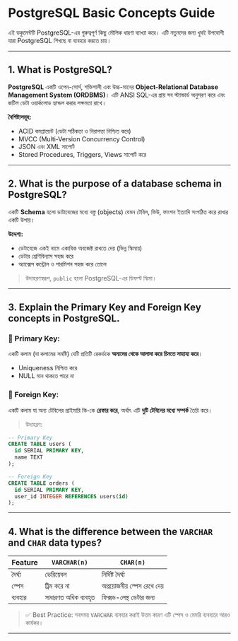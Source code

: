# PostgreSQL Basic Concepts Guide

এই ডকুমেন্টটি PostgreSQL-এর গুরুত্বপূর্ণ কিছু মৌলিক ধারণা ব্যাখ্যা করে। এটি নতুনদের জন্য খুবই উপযোগী যারা PostgreSQL শিখছে বা ব্যবহার করতে চায়।

---

## 1. What is PostgreSQL?

**PostgreSQL** একটি ওপেন-সোর্স, শক্তিশালী এবং উচ্চ-মানের **Object-Relational Database Management System (ORDBMS)**। এটি ANSI SQL-এর প্রায় সব স্ট্যান্ডার্ড অনুসরণ করে এবং জটিল ডেটা ওয়ার্কলোড হ্যান্ডল করার সক্ষমতা রাখে।

**বৈশিষ্ট্যসমূহ:**

* ACID কমপ্লায়েন্ট (ডেটা সঠিকতা ও নিরাপত্তা নিশ্চিত করে)
* MVCC (Multi-Version Concurrency Control)
* JSON এবং XML সাপোর্ট
* Stored Procedures, Triggers, Views সাপোর্ট করে

---

## 2. What is the purpose of a database schema in PostgreSQL?

একটি **Schema** হলো ডাটাবেজের মধ্যে বস্তু (objects) যেমন টেবিল, ভিউ, ফাংশন ইত্যাদি সংগঠিত করে রাখার একটি উপায়।

**উদ্দেশ্য:**

* ডেটাবেজে একই নামে একাধিক অবজেক্ট রাখতে দেয় (ভিন্ন স্কিমায়)
* ডেটার শ্রেণিবিন্যাস সহজ করে
* অ্যাক্সেস কন্ট্রোল ও পারমিশন সহজ করে তোলে

> উদাহরণস্বরূপ, `public` হলো PostgreSQL-এর ডিফল্ট স্কিমা।

---

## 3. Explain the Primary Key and Foreign Key concepts in PostgreSQL.

### 🔑 Primary Key:

একটি কলাম (বা কলামের সমষ্টি) যেটি প্রতিটি রেকর্ডকে **অন্যদের থেকে আলাদা করে চিনতে সাহায্য করে**।

* Uniqueness নিশ্চিত করে
* NULL মান থাকতে পারে না

### 🔗 Foreign Key:

একটি কলাম যা অন্য টেবিলের প্রাইমারি কি-কে **রেফার করে**, অর্থাৎ এটি **দুটি টেবিলের মধ্যে সম্পর্ক** তৈরি করে।

> উদাহরণ:

```sql
-- Primary Key
CREATE TABLE users (
  id SERIAL PRIMARY KEY,
  name TEXT
);

-- Foreign Key
CREATE TABLE orders (
  id SERIAL PRIMARY KEY,
  user_id INTEGER REFERENCES users(id)
);
```

---

## 4. What is the difference between the `VARCHAR` and `CHAR` data types?

| Feature | `VARCHAR(n)`         | `CHAR(n)`                 |
| ------- | -------------------- | ------------------------- |
| দৈর্ঘ্য | ভেরিয়েবল             | নির্দিষ্ট দৈর্ঘ্য         |
| স্পেস   | ট্রিম করে না         | অপ্রয়োজনীয় স্পেস রেখে দেয় |
| ব্যবহার | সাধারণত অধিক ব্যবহৃত | ফিক্সড-লেন্থ ডেটার জন্য   |

> ✅ Best Practice: সবসময় `VARCHAR` ব্যবহার করাই উত্তম কারণ এটি স্পেস ও মেমরি ব্যবহারে আরও কার্যকর।

---



